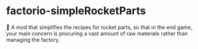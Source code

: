 # factorio-simpleRocketParts
:rocket: A mod that simplifies the recipes for rocket parts, so that in the end game, your main concern is procuring a vast amount of raw materials rather than managing the factory.
